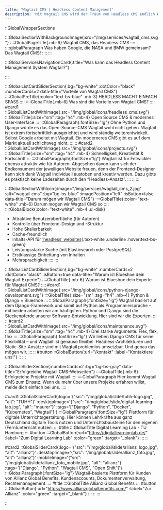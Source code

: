 ```yaml
---
title: 'Wagtail CMS | Headless Content Management'
description: 'Mit Wagtail CMS wird der Traum vom Headless CMS endlich Wirklichkeit. ✅ Pfeilschnell ✅ SEO optimiert ✅  Rasch Erweiterbar |  Jetzt anfragen!'
---
```


::GlobalWrapperSections

:::GlobalSectionWithBackgroundImage{:src="/img/services/wagtail_cms.svg"}
::::GlobalPageTitle{.mb-6}
Wagtail CMS, das Headless CMS
::::
::::globalParagraph
Was haben Google, die NASA und BMW gemeinsam? Das Wagtail CMS!
::::
:::

:::GlobalServicesNavigationCard{:title="Was kann das Headless Content Management System Wagtail?"}

:::

:::GlobalListCardSliderSection{:bg="bg-white" :dotColor="black" :numberCards=2 data-title="Vorteile von Wagtail CMS"}
::::GlobalPreTitle{:color="text-bs-blue" .mb-3}
HEADLESS MACHT EINFACH SPASS
::::
::::GlobalTitle{.mb-6}
Was sind die Vorteile von Wagtail CMS?
::::
#card1
::GlobalListCardWithImage{:src="/img/global/icons/headless_cms.svg"}
:::GlobalTitle{:size="sm" :tag="h4" .mb-4}
Open Source CMS & modernes User-Interface
:::
:::GlobalParagraph{:fontSize="lg"}
Ohne Python und Django würde es das Open-Source-CMS Wagtail wohl nicht geben. Wagtail ist extrem fortschrittlich ausgerichtet und wird ständig weiterentwickelt. Selbst Google arbeitet mit Wagtail. Ein moderneres CMS gibt es auf dem Markt aktuell schlichtweg nicht.
:::
::
#card2
::GlobalListCardWithImage{:src="/img/global/icons/projects.svg"}
:::GlobalTitle{:size="sm" :tag="h4" .mb-4}
Schnelligkeit, Kreativität & Fortschritt
:::
:::GlobalParagraph{:fontSize="lg"}
Wagtail ist für Entwickler ebenso attraktiv wie für Autoren. Abgesehen davon kann sich der Endkonsument der jeweiligen Website freuen, denn der Frontend-Designer kann sich dank Wagtail individuell austoben und kreativ werden. Dazu gibts es praktisch keine Ladezeiten durch den “Headless-Ansatz”.
:::
::
:::

:::GlobalSectionWithIcon{:image="/img/services/wagtail_cms_2.jpg" :alt="wagtail cms" :bg="bg-bs-blue" :imagePosition="left" :isButton=false data-title="Darum mögen wir Wagtail CMS"}
::::GlobalTitle{:color="text-white" .mb-6}
Darum mögen wir Wagtail CMS so
::::
::::GlobalBlock{:color="text-white" .mb-4 .ul-disk}
- Attraktive Benutzeroberfläche (für Autoren)
- Kontrolle über Frontend-Design und -Struktur
- Hohe Skalierbarkeit
- Cache-freundlich
- Inhalts-API für [‘headless’ websites](/leistungen/headless-cms/){.text-white .underline .hover:text-bs-green}
- Leistungsstarke Suche (mit Elasticsearch oder PostgreSQL)
- Erstklassige Einbettung von Inhalten
- Mehrsprachigkeit
::::
:::

:::GlobalListCardSliderSection{:bg="bg-white" :numberCards=2 :dotColor="black" :isButton=true data-title="Warum ist Blueshoe dein Wagtail-Experte"}
::::GlobalTitle{.mb-6}
Warum ist Blueshoe dein Experte für Wagtail CMS?
::::
#card1
::GlobalListCardWithImage{:src="/img/global/icons/python-django-development.svg"}
:::GlobalTitle{:size="sm" :tag="h4" .mb-4}
Python & Django = Blueshoe
:::
:::GlobalParagraph{:fontSize="lg"}
Wagtail basiert auf dem Django-Framework und somit auf Python als Programmiersprache – mit beiden arbeiten wir am häufigsten. Python und Django sind die Steckenpferde unserer Software-Entwicklung. Hier sind wir die Experten.
:::
::
#card2
::GlobalListCardWithImage{:src="/img/global/icons/maintenance.svg"}
:::GlobalTitle{:size="sm" :tag="h4" .mb-4}
Drei starke Argumente: Flex, flex, flex
:::
:::GlobalParagraph{:fontSize="lg"}
Wir lieben Django CMS für seine Flexibilität – und Wagtail ist genauso flexibel. Headless-Architekturen und Static-Site-Ansätze sind mit Wagtail problemlos umsetzbar. Und genau das mögen wir.
:::
::
#button
::GlobalButton{:url="/kontakt" :label="Kontaktiere uns!"}
::
:::

:::GlobalSliderSection{:numberCards=2 :bg="bg-bs-gray" data-title="Erfolgreiche Wagtail CMS-Webseiten"}
::::GlobalTitle{.mb-6}
Erfolgreiche Projekte mit Wagtail
::::
::::GlobalParagraph
Hier kommt Wagtail CMS zum Einsatz. Wenn du mehr über unsere Projekte erfahren willst, melde dich einfach bei uns.
::::

#card1
::GlobalSliderCard{:logo='{"src": "/img/global/slide/tuhh-logo.jpg", "alt": "TUHH"}' :desktopImage='{"src": "/img/global/slide/digital-learning-lab.jpg", "alt": "maurer"}' :tags='["Django", "Python", "Docker", "Kubernetes", "Wagtail"]'}
:::GlobalParagraph{:fontSize="lg"}
Plattform für digitale Unterrichtsgestaltung. Hier können Lehrkräfte aus ganz Deutschland digitale Tools nutzen und Unterrichtsbausteine für den eigenen (Fern)unterricht nutzen.
:::
#title
:::GlobalTitle
Digital Learning Lab - TU Hamburg
:::
#button
:::GlobalButton{:url="https://digitallearninglab.de/" :label="Zum Digital Learning Lab" :color="green" :target="_blank"}
:::
::

#card2
::GlobalSliderCard{:logo='{"src": "/img/global/slide/allianz_logo.jpg", "alt": "allianz"}' :desktopImage='{"src": "/img/global/slide/allianz_foto.jpg", "alt": "allianz"}' :mobileImage='{"src": "/img/global/slide/allianz_foto_mobile.jpg", "alt": "allianz"}' :tags='["Django", "Python", "Wagtail CMS", "Open Shift"]'}
:::GlobalParagraph{:fontSize="lg"}
Wagtail-basierte Plattform für Kunden von Allianz Global Benefits. Kundenaccounts, Dokumentenverwaltung, Rechtemanagement.
:::
#title
:::GlobalTitle
Allianz Global Benefits
:::
#button
:::GlobalButton{:url="https://www.allianzglobalbenefits.com/" :label="Zur Allianz" :color="green" :target="_blank"}
:::
::
:::

::